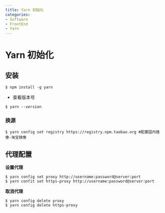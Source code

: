 ```yaml
---
title: Yarn 初始化
categories:
- Software
- FrontEnd
- Yarn
---
```

# Yarn 初始化

## 安装

```shell
$ npm install -g yarn
```

- 查看版本号

```shell
$ yarn --version
```

### 换源

```shell
$ yarn config set registry https://registry.npm.taobao.org #配置国内镜像-淘宝镜像
```

## 代理配置

**设置代理**

```shell
$ yarn config set proxy http://username:password@server:port
$ yarn confit set https-proxy http://username:password@server:port
```

**取消代理**

```shell
$ yarn config delete proxy
$ yarn config delete https-proxy
```

